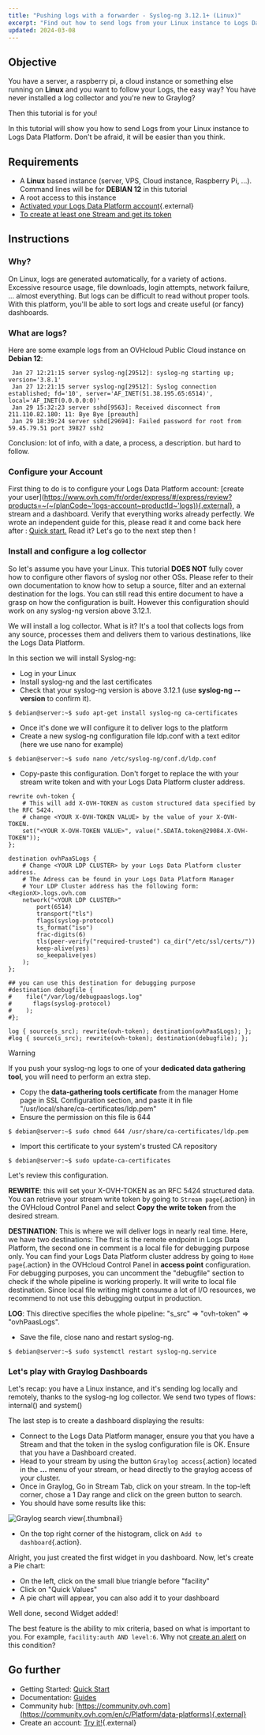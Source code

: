 ```yaml
---
title: "Pushing logs with a forwarder - Syslog-ng 3.12.1+ (Linux)"
excerpt: "Find out how to send logs from your Linux instance to Logs Data Platform"
updated: 2024-03-08
---
```


## Objective

You have a server, a raspberry pi, a cloud instance or something else running on **Linux** and you want to follow your Logs, the easy way? You have never installed a log collector and you're new to Graylog?

Then this tutorial is for you!

In this tutorial will show you how to send Logs from your Linux instance to Logs Data Platform. Don't be afraid, it will be easier than you think.

## Requirements

- A **Linux** based instance (server, VPS, Cloud instance, Raspberry Pi, ...). Command lines will be for **DEBIAN 12** in this tutorial
- A root access to this instance
- [Activated your Logs Data Platform account](https://www.ovh.com/fr/order/express/#/new/express/resume?products=~%28~%28planCode~%27logs-account~productId~%27logs%29){.external}
- [To create at least one Stream and get its token](getting_started_quick_start1.)

## Instructions

### Why?

On Linux, logs are generated automatically, for a variety of actions. Excessive resource usage, file downloads, login attempts, network failure, ... almost everything. But logs can be difficult to read without proper tools. With this platform, you'll be able to sort logs and create useful (or fancy) dashboards.

### What are logs?

Here are some example logs from an OVHcloud Public Cloud instance on **Debian 12**:

```text
 Jan 27 12:21:15 server syslog-ng[29512]: syslog-ng starting up; version='3.8.1'
 Jan 27 12:21:15 server syslog-ng[29512]: Syslog connection established; fd='10', server='AF_INET(51.38.195.65:6514)', local='AF_INET(0.0.0.0:0)'
 Jan 29 15:32:23 server sshd[9563]: Received disconnect from 211.110.82.180: 11: Bye Bye [preauth]
 Jan 29 18:39:24 server sshd[29694]: Failed password for root from 59.45.79.51 port 39827 ssh2
```

Conclusion: lot of info, with a date, a process, a description. but hard to follow.

### Configure your Account

First thing to do is to configure your Logs Data Platform account: [create your user](https://www.ovh.com/fr/order/express/#/express/review?products=~(~(planCode~'logs-account~productId~'logs)){.external}, a stream and a dashboard. Verify that everything works already perfectly. We wrote an independent guide for this, please read it and come back here after : [Quick start.](getting_started_quick_start1.) Read it? Let's go to the next step then !

### Install and configure a log collector

So let's assume you have your Linux. This tutorial **DOES NOT** fully cover how to configure other flavors of syslog nor other OSs. Please refer to their own documentation to know how to setup a source, filter and an external destination for the logs. You can still read this entire document to have a grasp on how the configuration is built. However this configuration should work on any syslog-ng version above 3.12.1.

We will install a log collector. What is it? It's a tool that collects logs from any source, processes them and delivers them to various destinations, like the Logs Data Platform.

In this section we will install Syslog-ng:

- Log in your Linux
- Install syslog-ng and the last certificates
- Check that your syslog-ng version is above 3.12.1 (use **syslog-ng --version** to confirm it).

```shell-session
$ debian@server:~$ sudo apt-get install syslog-ng ca-certificates
```

- Once it's done we will configure it to deliver logs to the platform
- Create a new syslog-ng configuration file ldp.conf with a text editor (here we use nano for example)

```shell-session
$ debian@server:~$ sudo nano /etc/syslog-ng/conf.d/ldp.conf
```

- Copy-paste this configuration. Don't forget to replace the **<YOUR X-OVH-TOKEN VALUE>** with your stream write token and **<YOUR LDP CLUSTER>** with your Logs Data Platform cluster address.

```console
rewrite ovh-token {
    # This will add X-OVH-TOKEN as custom structured data specified by the RFC 5424.
    # change <YOUR X-OVH-TOKEN VALUE> by the value of your X-OVH-TOKEN.
    set("<YOUR X-OVH-TOKEN VALUE>", value(".SDATA.token@29084.X-OVH-TOKEN"));
};

destination ovhPaaSLogs {
    # Change <YOUR LDP CLUSTER> by your Logs Data Platform cluster address.
    # The Adress can be found in your Logs Data Platform Manager
    # Your LDP Cluster address has the following form: <RegionX>.logs.ovh.com
    network("<YOUR LDP CLUSTER>"
        port(6514)
        transport("tls")
        flags(syslog-protocol)
        ts_format("iso")
        frac-digits(6)
        tls(peer-verify("required-trusted") ca_dir("/etc/ssl/certs/"))
        keep-alive(yes)
        so_keepalive(yes)
    );
};

## you can use this destination for debugging purpose
#destination debugfile {
#    file("/var/log/debugpaaslogs.log"
#      flags(syslog-protocol)
#    );
#};

log { source(s_src); rewrite(ovh-token); destination(ovhPaaSLogs); };
#log { source(s_src); rewrite(ovh-token); destination(debugfile); };
```

> [!warning]
>
> If you push your syslog-ng logs to one of your **dedicated data gathering tool**, you will need to perform an extra step.
>
> - Copy the **data-gathering tools certificate** from the manager Home page in SSL Configuration section, and paste it in file "/usr/local/share/ca-certificates/ldp.pem"
> - Ensure the permission on this file is 644
> 
> <pre class="highlight language-console"><code class="language-console">$ debian@server:~$ sudo chmod 644 /usr/share/ca-certificates/ldp.pem</code></pre>
> 
> - Import this certificate to your system's trusted CA repository
> 
> <pre class="highlight language-console"><code class="language-console">$ debian@server:~$ sudo update-ca-certificates</code></pre>
> 

Let's review this configuration.

**REWRITE**: this will set your X-OVH-TOKEN as an RFC 5424 structured data. You can retrieve your stream write token by going to `Stream page`{.action} in the OVHcloud Control Panel and select **Copy the write token** from the desired stream.

**DESTINATION**: This is where we will deliver logs in nearly real time. Here, we have two destinations: The first is the remote endpoint in Logs Data Platform, the second one in comment is a local file for debugging purpose only. You can find your Logs Data Platform cluster address by going to `Home page`{.action} in the OVHcloud Control Panel in **access point** configuration. For debugging purposes, you can uncomment the "debugfile" section to check if the whole pipeline is working properly. It will write to local file destination. Since local file writing might consume a lot of I/O resources, we recommend to not use this debugging output in production.

**LOG**: This directive specifies the whole pipeline: "s_src" => "ovh-token" => "ovhPaasLogs".


- Save the file, close nano and restart syslog-ng.

```shell-session
$ debian@server:~$ sudo systemctl restart syslog-ng.service
```

### Let's play with Graylog Dashboards

Let's recap: you have a Linux instance, and it's sending log locally and remotely, thanks to the syslog-ng log collector. We send two types of flows: internal() and system()

The last step is to create a dashboard displaying the results:

- Connect to the Logs Data Platform manager, ensure you that you have a Stream and that the token in the syslog configuration file is OK. Ensure that you have a Dashboard created.
- Head to your stream by using the button `Graylog access`{.action} located in the **...** menu of your stream, or head directly to the graylog access of your cluster.
- Once in Graylog, Go in Stream Tab, click on your stream. In the top-left corner, chose a 1 Day range and click on the green button to search.
- You should have some results like this:

![Graylog search view](search.png){.thumbnail}

- On the top right corner of the histogram, click on `Add to dashboard`{.action}.

Alright, you just created the first widget in you dashboard. Now, let's create a Pie chart:

- On the left, click on the small blue triangle before "facility"
- Click on "Quick Values"
- A pie chart will appear, you can also add it to your dashboard

Well done, second Widget added!

The best feature is the ability to mix criteria, based on what is important to you. For example, `facility:auth AND level:6`. Why not [create an alert](alerting_stream1.) on this condition?

## Go further

- Getting Started: [Quick Start](getting_started_quick_start1.)
- Documentation: [Guides](observability-logs-data-platform1.)
- Community hub: [https://community.ovh.com](https://community.ovh.com/en/c/Platform/data-platforms){.external}
- Create an account: [Try it!](https://www.ovh.com/fr/order/express/#/express/review?products=~(~(planCode~'logs-account~productId~'logs))){.external}
